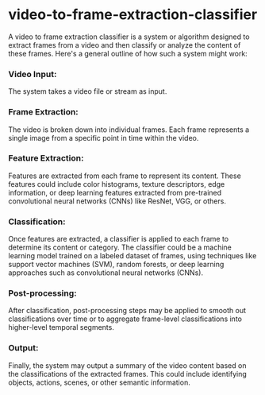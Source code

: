 # video-to-frame-extraction-classifier
A video to frame extraction classifier is a system or algorithm designed to extract frames from a video and then classify or analyze the content of these frames. Here's a general outline of how such a system might work:

<h3>Video Input:</h3> The system takes a video file or stream as input.

<h3>Frame Extraction:</h3> The video is broken down into individual frames. Each frame represents a single image from a specific point in time within the video.

<h3>Feature Extraction:</h3> Features are extracted from each frame to represent its content. These features could include color histograms, texture descriptors, edge information, or deep learning features extracted from pre-trained convolutional neural networks (CNNs) like ResNet, VGG, or others.

<h3>Classification:</h3> Once features are extracted, a classifier is applied to each frame to determine its content or category. The classifier could be a machine learning model trained on a labeled dataset of frames, using techniques like support vector machines (SVM), random forests, or deep learning approaches such as convolutional neural networks (CNNs).

<h3>Post-processing:</h3> After classification, post-processing steps may be applied to smooth out classifications over time or to aggregate frame-level classifications into higher-level temporal segments.

<h3>Output:</h3> Finally, the system may output a summary of the video content based on the classifications of the extracted frames. This could include identifying objects, actions, scenes, or other semantic information.
